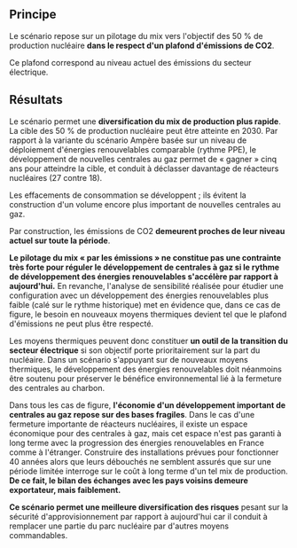 ## Principe

Le scénario repose sur un pilotage du mix vers l'objectif des 50 % de production nucléaire **dans le respect d'un plafond d'émissions de CO2**.

Ce plafond correspond au niveau actuel des émissions du secteur électrique.

## Résultats

Le scénario permet une **diversification du mix de production plus rapide**. La cible des 50 % de production nucléaire peut être atteinte en 2030. Par rapport à la variante du scénario Ampère basée sur un niveau de déploiement d'énergies renouvelables comparable (rythme PPE), le développement de nouvelles centrales au gaz permet de « gagner » cinq ans pour atteindre la cible, et conduit à déclasser davantage de réacteurs nucléaires (27 contre 18).

Les effacements de consommation se développent ; ils évitent la construction d'un volume encore plus important de nouvelles centrales au gaz.

Par construction, les émissions de CO2 **demeurent proches de leur niveau actuel sur toute la période**.

**Le pilotage du mix « par les émissions » ne constitue pas une contrainte très forte pour réguler le développement de centrales à gaz si le rythme de développement des énergies renouvelables s'accélère par rapport à aujourd'hui.** En revanche, l'analyse de sensibilité réalisée pour étudier une configuration avec un développement des énergies renouvelables plus faible (calé sur le rythme historique) met en évidence que, dans ce cas de figure, le besoin en nouveaux moyens thermiques devient tel que le plafond d'émissions ne peut plus être respecté.

Les moyens thermiques peuvent donc constituer **un outil de la transition du secteur électrique** si son objectif porte prioritairement sur la part du nucléaire. Dans un scénario s'appuyant sur de nouveaux moyens thermiques, le développement des énergies renouvelables doit néanmoins être soutenu pour préserver le bénéfice environnemental lié à la fermeture des centrales au charbon.

Dans tous les cas de figure, **l'économie d'un développement important de centrales au gaz repose sur des bases fragiles**. Dans le cas d'une fermeture importante de réacteurs nucléaires, il existe un espace économique pour des centrales à gaz, mais cet espace n'est pas garanti à long terme avec la progression des énergies renouvelables en France comme à l'étranger. Construire des installations prévues pour fonctionner 40 années alors que leurs débouchés ne semblent assurés que sur une période limitée interroge sur le coût à long terme d'un tel mix de production. **De ce fait, le bilan des échanges avec les pays voisins demeure exportateur, mais faiblement.**

**Ce scénario permet une meilleure diversification des risques** pesant sur la sécurité d'approvisionnement par rapport à aujourd'hui car il conduit à remplacer une partie du parc nucléaire par d'autres moyens commandables.

